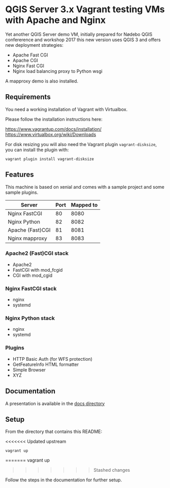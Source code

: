 # QGIS Server 3.x Vagrant testing VMs with Apache and Nginx

Yet another QGIS Server demo VM, initially prepared for Nødebo QGIS 
confererence and workshop 2017 this new version uses QGIS 3
and offers new deployment strategies:

+ Apache Fast CGI
+ Apache CGI
+ Nginx Fast CGI
+ Nginx load balancing proxy to Python wsgi

A mapproxy demo is also installed.

## Requirements

You need a working installation of Vagrant with Virtualbox.

Please follow the installation instructions here:

https://www.vagrantup.com/docs/installation/
https://www.virtualbox.org/wiki/Downloads

For disk resizing you will also need the Vagrant plugin `vagrant-disksize`, you can install the plugin with:

    vagrant plugin install vagrant-disksize


## Features

This machine is based on xenial and comes with a sample project and some sample plugins.


| Server            | Port       | Mapped to |
|---                |---         |---        |
| Nginx FastCGI     | 80         | 8080      |
| Nginx Python      | 82         | 8082      |
| Apache (Fast)CGI  | 81         | 8081      |
| Nginx mapproxy    | 83         | 8083      |


### Apache2 (Fast)CGI stack

- Apache2
- FastCGI with mod_fcgid
- CGI with mod_cgid

### Nginx FastCGI stack

- nginx
- systemd

### Nginx Python stack

- nginx
- systemd

### Plugins

- HTTP Basic Auth (for WFS protection)
- GetFeatureInfo HTML formatter
- Simple Browser
- XYZ

## Documentation

A presentation is available in the [docs directory](docs/index.rst)

## Setup

From the directory that contains this README:

<<<<<<< Updated upstream
```
vagrant up
```
=======
    vagrant up

>>>>>>> Stashed changes

Follow the steps in the documentation for further setup.




